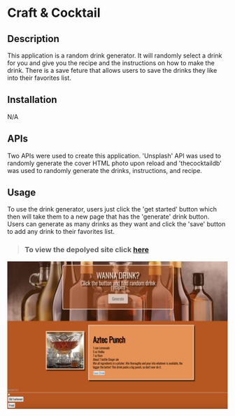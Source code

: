 # **Craft & Cocktail**

## **Description**

This application is a random drink generator. It will randomly select a drink for you and give you the recipe and the instructions on how to make the drink. There is a save feture that allows users to save the drinks they like into their favorites list. 

## **Installation**

N/A

## **APIs**

Two APIs were used to create this application. 'Unsplash' API was used to randomly generate the cover HTML photo upon reload and 'thecocktaildb' was used to randomly generate the drinks, instructions, and recipe.
## **Usage**

To use the drink generator, users just click the 'get started' button which then will take them to a new page that has the 'generate' drink button. Users can generate as many drinks as they want and click the 'save' button to add any drink to their favorites list.
>### To view the depolyed site click [here](https://sadiemantlo.github.io/Project-1/)

![Deployed site screenshot](./images/deployed-site.png)